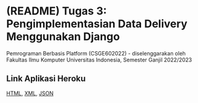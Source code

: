 # (README) Tugas 3: Pengimplementasian Data Delivery Menggunakan Django

Pemrograman Berbasis Platform (CSGE602022) - diselenggarakan oleh Fakultas Ilmu Komputer Universitas Indonesia, Semester Ganjil 2022/2023

## Link Aplikasi Heroku
[HTML](http://lokeswara-pbp-tugas2.herokuapp.com/mywatchlist/html/), 
[XML](http://lokeswara-pbp-tugas2.herokuapp.com/mywatchlist/xml/), 
[JSON](http://lokeswara-pbp-tugas2.herokuapp.com/mywatchlist/json/)
